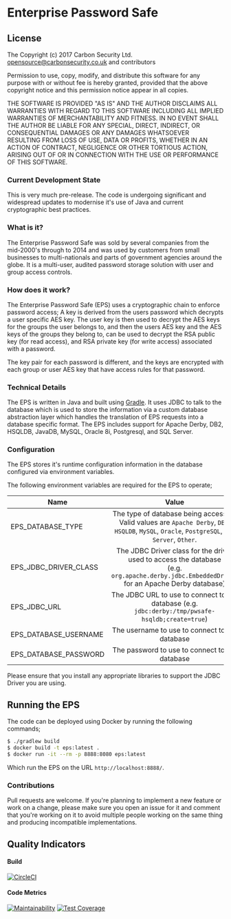# Enterprise Password Safe

## License

The Copyright (c) 2017 Carbon Security Ltd. <opensource@carbonsecurity.co.uk> and contributors

Permission to use, copy, modify, and distribute this software for any
purpose with or without fee is hereby granted, provided that the above
copyright notice and this permission notice appear in all copies.

THE SOFTWARE IS PROVIDED "AS IS" AND THE AUTHOR DISCLAIMS ALL WARRANTIES
WITH REGARD TO THIS SOFTWARE INCLUDING ALL IMPLIED WARRANTIES OF
MERCHANTABILITY AND FITNESS. IN NO EVENT SHALL THE AUTHOR BE LIABLE FOR
ANY SPECIAL, DIRECT, INDIRECT, OR CONSEQUENTIAL DAMAGES OR ANY DAMAGES
WHATSOEVER RESULTING FROM LOSS OF USE, DATA OR PROFITS, WHETHER IN AN
ACTION OF CONTRACT, NEGLIGENCE OR OTHER TORTIOUS ACTION, ARISING OUT OF
OR IN CONNECTION WITH THE USE OR PERFORMANCE OF THIS SOFTWARE.

### Current Development State

This is very much pre-release. The code is undergoing significant and widespread
updates to modernise it's use of Java and current cryptographic best practices.

### What is it?

The Enterprise Password Safe was sold by several companies from the mid-2000's through to 2014 and was used by customers from small businesses to multi-nationals and parts of government agencies around the globe. It is a multi-user, audited password storage solution with user and group access controls.

### How does it work?

The Enterprise Password Safe (EPS) uses a cryptographic chain to enforce password access; A key is derived from the users password which decrypts a user specific AES key. The user key is then used to decrypt the AES keys for the groups the user belongs to, and then the users AES key and the AES keys of the groups they belong to, can be used to decrypt the RSA public key (for read access), and RSA private key (for write access) associated with a password.

The key pair for each password is different, and the keys are encrypted with each group or user AES key that have access rules for that password.

### Technical Details

The EPS is written in Java and built using [Gradle](https://gradle.org). It uses JDBC to talk to the database which is used to store the information via a custom database abstraction layer which handles the translation of EPS requests into a database specific format. The EPS includes support for Apache Derby, DB2, HSQLDB, JavaDB, MySQL, Oracle 8i, Postgresql, and SQL Server.

### Configuration

The EPS stores it's runtime configuration information in the database configured via environment variables.

The following environment variables are required for the EPS to operate;

| Name | Value |
| ---- |:-----:|
| EPS_DATABASE_TYPE     | The type of database being accessed. <br/>Valid values are `Apache Derby`, `DB2`, `HSQLDB`, `MySQL`, `Oracle`, `PostgreSQL`, `SQL Server`, `Other`. |
| EPS_JDBC_DRIVER_CLASS | The JDBC Driver class for the driver used to access the database<br/>(e.g. `org.apache.derby.jdbc.EmbeddedDriver` for an Apache Derby database) |
| EPS_JDBC_URL          | The JDBC URL to use to connect to the database (e.g. `jdbc:derby:/tmp/pwsafe-hsqldb;create=true`) |
| EPS_DATABASE_USERNAME | The username to use to connect to the database |
| EPS_DATABASE_PASSWORD | The password to use to connect to the database |


Please ensure that you install any appropriate libraries to support the JDBC Driver you are using.


## Running the EPS

The code can be deployed using Docker by running the following commands;

```bash
$ ./gradlew build
$ docker build -t eps:latest .
$ docker run -it --rm -p 8888:8080 eps:latest
```

Which run the EPS on the URL `http://localhost:8888/`.

### Contributions

Pull requests are welcome. If you're planning to implement a new feature or work on a change, please make sure you open an issue for it and comment that you're working on it to avoid multiple people working on the same thing and producing incompatible implementations.

## Quality Indicators

#### Build
[![CircleCI](https://circleci.com/gh/carbonsecurity/enterprisepasswordsafe/tree/master.svg?style=svg)](https://circleci.com/gh/carbonsecurity/enterprisepasswordsafe/tree/master)

#### Code Metrics
[![Maintainability](https://api.codeclimate.com/v1/badges/6b1eb77eaef47517d783/maintainability)](https://codeclimate.com/github/alsutton/enterprisepasswordsafe/maintainability)
[![Test Coverage](https://api.codeclimate.com/v1/badges/6b1eb77eaef47517d783/test_coverage)](https://codeclimate.com/github/alsutton/enterprisepasswordsafe/test_coverage)

